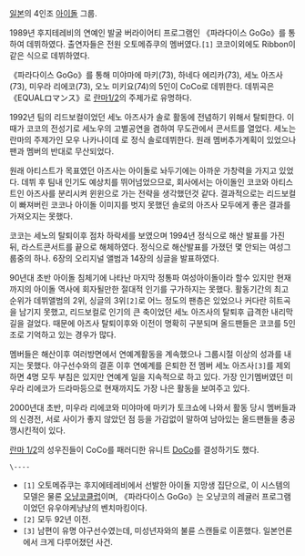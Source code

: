 [일본](%EC%9D%BC%EB%B3%B8.md)의 4인조 [아이돌](%EC%95%84%EC%9D%B4%EB%8F%8C.md)
그룹.

1989년 후지테레비의 연예인 발굴 버라이어티 프로그램인 《파라다이스 GoGo》를 통하여 데뷔하였다. 출연자들은 전원 오토메쥬쿠의
멤버였다.`[1]` 코코이외에도 Ribbon이 같은 식으로 데뷔하였다.

《파라다이스 GoGo》를 통해 미야마에 마키(73), 하네다 에리카(73), 세노 아즈사(73), 미우라 리에코(73), 오노
미키요(74)의 5인이 CoCo로 데뷔한다. 데뷔곡은 《EQUALロマンス》로 [란마1/2](%EB%9E%80%EB%A7%88%201/2.md)의 주제가로 유명하다.

1992년 팀의 리드보컬이었던 세노 아즈사가 솔로 활동에 전념하기 위해서 탈퇴한다. 이때가 코코의 전성기로 세노우의 고별공연을 겸하여
무도관에서 콘서트를 열었다. 세노는 란마의 주제가인 모우 나카나이데 로 정식 솔로데뷔한다. 원래 멤버추가계획이 있었으나 팬과 멤버의 반대로
무산되었다.

원래 아티스트가 목표였던 아즈사는 아이돌로 놔두기에는 아까운 가창력을 가지고 있었다. 데뷔 후 팀내 인기도 예상치를 뛰어넘었으므로,
회사에서는 아이돌인 코코와 아티스트인 아즈사를 분리시켜 윈윈으로 가는 전략을 생각했던것 같다. 결과적으로는 리드보컬이 빠져버린 코코나 아이돌
이미지를 벗지 못했던 솔로의 아즈사 모두에게 좋은 결과를 가져오지는 못했다.

코코는 세노의 탈퇴이후 점차 하락세를 보였으며 1994년 정식으로 해산 발표를 가진 뒤, 라스트콘서트를 끝으로 해체하였다. 정식으로
해산발표를 가졌던 몇 안되는 여성그룹중의 하나. 6장의 오리지널 앨범과 14장의 싱글을 발표하였다.

90년대 초반 아이돌 침체기에 나타난 마지막 정통파 여성아이돌이라 할수 있지만 현재까지의 아이돌 역사에 회자될만한 절대적 인기를 구가하지는
못했다. 활동기간의 최고 순위가 데뷔앨범의 2위, 싱글의 3위`[2]`로 어느 정도의 팬층은 있었으나 커다란 히트곡을 남기지 못했고,
리드보컬로 인기의 큰 축이었던 세노 아즈사의 탈퇴후 급격한 내리막길을 걸었다. 때문에 아즈사 탈퇴이후와 이전이 명확히 구분되며 올드팬들은
코코를 5인조로 기억하고 있는 경우가 많다.

멤버들은 해산이후 여러방면에서 연예계활동을 계속했으나 그룹시절 이상의 성과를 내지는 못했다. 야구선수와의 결혼 이후 연예계를 은퇴한 전 멤버
세노 아즈사`[3]`를 제외하면 4명 모두 부침은 있지만 연예계 일을 지속적으로 하고 있다. 가장 인기멤버였던 미우라 리에코가 드라마등으로
현재까지도 가장 나은 활동을 보여주고 있다.

2000년대 초반, 미우라 리에코와 미야마에 마키가 토크쇼에 나와서 활동 당시 멤버들과의 신경전, 서로 사이가 좋지 않았던 점 등을 가감없이
말하여 남아있는 올드팬들을 충공깽시킨적이 있다.

[란마 1/2](%EB%9E%80%EB%A7%88%201/2.md)의 성우진들이 CoCo를 패러디한 유니트
[DoCo](DoCo.md)를 결성하기도 했다.

`\----`

  * `[1]` 오토메쥬쿠는 후지에테레비에서 선발한 아이돌 지망생 집단으로, 이 시스템의 모델은 물론 [오냥코클럽](%EC%98%A4%EB%83%A5%EC%BD%94%ED%81%B4%EB%9F%BD.md)이며, 《파라다이스 GoGo》는 오냥코의 레귤러 프로그램이었던 유우야케냥냥의 벤치마킹이다.
  * `[2]` 모두 92년 이전.
  * `[3]` 남편이 유명 야구선수였는데, 미성년자와의 불륜 스캔들로 이혼했다. 일본언론에서 크게 다루어졌던 사건.

